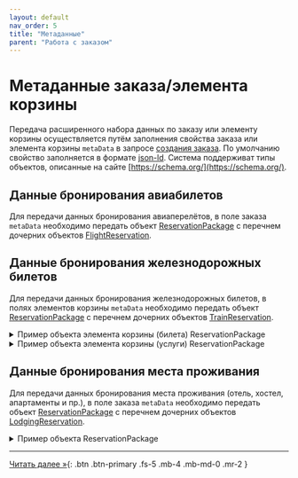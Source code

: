 ```yaml
---
layout: default
nav_order: 5
title: "Метаданные"
parent: "Работа с заказом"
---
```


# Метаданные заказа/элемента корзины

Передача расширенного набора данных по заказу или элементу корзины осуществляется путём заполнения свойства заказа или элемента
корзины `metaData` в запросе [создания заказа](/docs/order/create/). По умолчанию свойство заполняется в
формате [json-ld](https://json-ld.org/). Система поддерживат типы объектов, описанные на сайте [https://schema.org/](https://schema.org/).

## Данные бронирования авиабилетов

Для передачи данных бронирования авиаперелётов, в поле заказа `metaData`
необходимо передать объект [ReservationPackage](https://schema.org/ReservationPackage) с перечнем
дочерних объектов [FlightReservation](https://schema.org/FlightReservation).


## Данные бронирования железнодорожных билетов

Для передачи данных бронирования железнодорожных билетов, в полях элементов корзины `metaData`
необходимо передать объект [ReservationPackage](https://schema.org/ReservationPackage) с перечнем
дочерних объектов [TrainReservation](https://schema.org/TrainReservation).

<details>
  <summary>Пример объекта элемента корзины (билета) ReservationPackage</summary>
<section markdown="1">
``` json
{
  "@type": "ReservationPackage",
  "subReservation": [
  {
    "@type": "TrainReservation",
    "bookingTime": "2021-05-15T12:22:01",
    "reservationId": "74345932763286",
    "reservationStatus": "https://schema.org/ReservationConfirmed",
    "reservationFor": {
      "@type": "TrainTrip",
      "departureStation": {
        "@type": "TrainStation",
        "name": "Moscow Kievskyi"
      },
      "departureTime": "2021-06-04T10:30:00+01:00",
      "arrivalStation": {
        "@type": "TrainStation",
        "name": "St. Petersburg Central"
      },
      "arrivalTime": "2021-06-04T03:10:00+01:00",
      "trainNumber": "425*СА"
    },
    "underName": {
      "@type": "Person",
      "name": "Иванов Сергей Иванович"
    },
    "provider": {
      "@type": "Organization",
      "name": "Sapsan",
      "taxID": "2323232323"
    },
    "reservedTicket": {
      "@type": "trainTicket",
      "underName": "Иванов С.И.",
      "gender": "male",
      "nationality": "RUS",
      "idDocumentNumber": "***** 3456",
      "idDocumentDate": "2015-01-01",
      "seat": "038",
      "coachNumber": "04",
      "coachType": "Плацкартный",
      "serviceClass": "3Э",
      "ticketNumber": "74363372056286",
      "ticketStatus": "Оформлен",
      "ticketIssueTime": "2021-05-15T12:30:21+01:00",
      "fareBase": 57.00,
      "fareReservation": 66.40,
      "vatValue": [{
          "vatCode": "RUS_VAT0",
          "totalVatAmount": 0.00
      },
      {
          "vatCode": "RUS_VAT20",
          "totalVatAmount": 10.00
      }],
      "paymentType": "Безналичный расчёт"
    }
  }]
}
```
</section>
</details>

<details>
  <summary>Пример объекта элемента корзины (услуги) ReservationPackage</summary>
<section markdown="1">
``` json
{
  "@type": "ReservationPackage",
  "subReservation": [
  {
    "@type": "TrainReservation",
    "bookingTime": "2021-05-15T12:22:01",
    "reservationId": "74345932763286",
    "reservationStatus": "https://schema.org/ReservationConfirmed",
    "reservationFor": {
      "@type": "TrainTrip",
      "departureStation": {
        "@type": "TrainStation",
        "name": "Moscow Kievskyi"
      },
      "departureTime": "2021-06-04T10:30:00+01:00",
      "arrivalStation": {
        "@type": "TrainStation",
        "name": "St. Petersburg Central"
      },
      "arrivalTime": "2021-06-04T03:10:00+01:00",
      "trainNumber": "425*СА"
    },
    "underName": {
      "@type": "Person",
      "name": "Иванов Сергей Иванович"
    },
    "provider": {
      "@type": "Organization",
      "name": "Sapsan",
      "taxID": "2323232323"
    },
    "reservationFor": {
      "@type": "baggageCheck",
      "underName": "Иванов С.И.",
      "idDocumentNumber": "***** 3456",
      "idDocumentDate": "2015-01-01",
      "ticketNumber": "44363452345662",
      "declaredName": "Велосипед",
      "declaredValue": 100.00,
      "note": "Малогабаритный багаж в специализированном купе",
      "fare": 57.00,
      "valueFee": 66.40,
      "vatValue": [{
          "vatCode": "RUS_VAT0",
          "totalVatAmount": 0.00
      },
      {
          "vatCode": "RUS_VAT20",
          "totalVatAmount": 10.00
      }],
      "paymentType": "Безналичный расчёт"
    }
  }]
}
```
</section>
</details>



## Данные бронирования места проживания

Для передачи данных бронирования места проживания (отель, хостел, апартаменты и пр.), в поле заказа `metaData`
необходимо передать объект [ReservationPackage](https://schema.org/ReservationPackage) с перечнем
дочерних объектов [LodgingReservation](https://schema.org/LodgingReservation).

<details>
  <summary>Пример объекта ReservationPackage</summary>
<section markdown="1">
``` json
{
  "@type": "ReservationPackage",
  "subReservation": [
  {
    "@type": "LodgingReservation",
    "reservationId": "YQVM18",
    "reservationStatus": "https://schema.org/ReservationConfirmed",
    "underName": {
      "@type": "Person",
      "name": "Андрей Макаров"
    },
    "reservationFor": {
      "@type": "LodgingBusiness",
      "name": "Гранд Отель Европа",
      "address": {
        "@type": "PostalAddress",
        "streetAddress": "ул. Михайловская, д. 1/7",
        "addressLocality": "Санкт-Петербург",
        "addressRegion": "Санкт-Петербург",
        "postalCode": "191186",
        "addressCountry": "ru"
      },
      "telephone": "+7 (812) 329-6000"
    },
    "checkinTime": "2021-02-21T16:00:00-08:00",
    "checkoutTime": "2021-02-23T11:00:00-08:00"
  }]
}
```
</section>
</details>

---

[Читать далее &raquo;](/docs/refund){: .btn .btn-primary .fs-5 .mb-4 .mb-md-0 .mr-2 }
